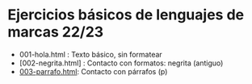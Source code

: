 # Ejercicios básicos de lenguajes de marcas 22/23

- 001-hola.html : Texto básico, sin formatear
- [002-negrita.html] : Contacto con formatos: negrita (antiguo)
- [003-parrafo.html](003-parrafo.html): Contacto con párrafos (p)
